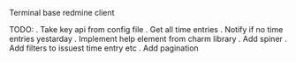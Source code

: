 Terminal base redmine client

TODO:
    . Take key api from config file
    . Get all time entries 
    . Notify if no time entries yestarday
    . Implement help element from charm library
    . Add spiner
    . Add filters to issuest time entry etc
    . Add pagination